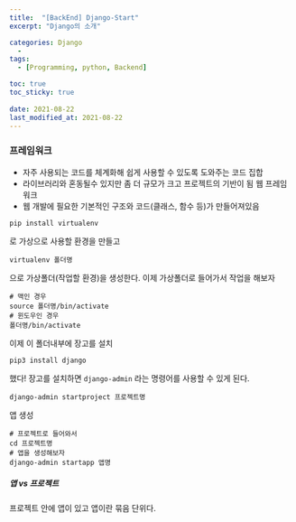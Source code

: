 ```yaml
---
title:  "[BackEnd] Django-Start"
excerpt: "Django의 소개"

categories: Django
  - 
tags:
  - [Programming, python, Backend]

toc: true
toc_sticky: true
 
date: 2021-08-22
last_modified_at: 2021-08-22
---
```

### 프레임워크
- 자주 사용되는 코드를 체계화해 쉽게 사용할 수 있도록 도와주는 코드 집합
- 라이브러리와 혼동될수 있지만 좀 더 규모가 크고 프로젝트의 기반이 됨
웹 프레임워크
- 웹 개발에 필요한 기본적인 구조와 코드(클래스, 함수 등)가 만들어져있음

```shell
pip install virtualenv
```
로 가상으로 사용할 환경을 만들고

```shell
virtualenv 폴더명
```
으로 가상폴더(작업할 환경)을 생성한다.
이제 가상폴더로 들어가서 작업을 해보자
```shell
# 맥인 경우
source 폴더명/bin/activate
# 윈도우인 경우
폴더명/bin/activate
```
이제 이 폴더내부에 장고를 설치
```shell
pip3 install django
```
했다!
장고를 설치하면 ```django-admin``` 라는 명령어를 사용할 수 있게 된다.
```shell
django-admin startproject 프로젝트명
```
앱 생성
```shell
# 프로젝트로 들어와서
cd 프로젝트명
# 앱을 생성해보자
django-admin startapp 앱명
```

##### 앱 vs 프로젝트
프로젝트 안에 앱이 있고 앱이란 묶음 단위다.